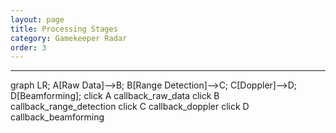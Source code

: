 ```yaml
---
layout: page
title: Processing Stages
category: Gamekeeper Radar
order: 3
---
```

---

<div class="mermaid">
graph LR;
    A[Raw Data]-->B;
    B[Range Detection]-->C;
    C[Doppler]-->D;
    D[Beamforming];
    click A callback_raw_data
    click B callback_range_detection
    click C callback_doppler
    click D callback_beamforming
</div>
